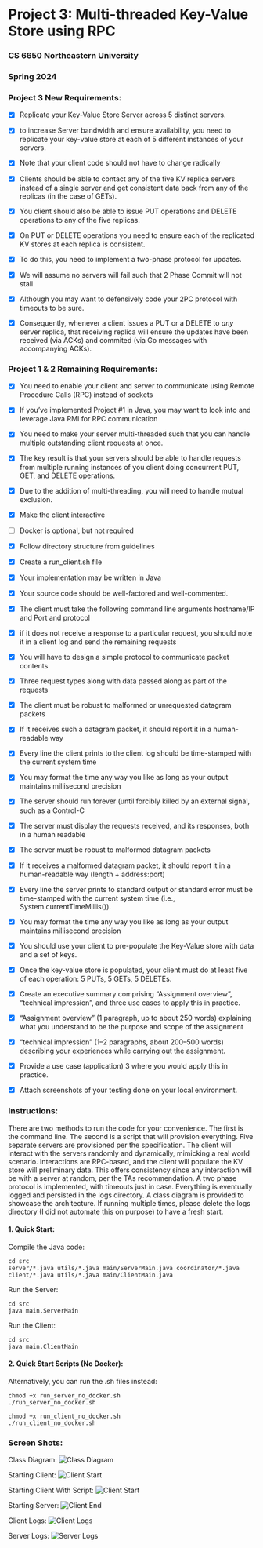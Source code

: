 # Project 3: Multi-threaded Key-Value Store using RPC
### CS 6650 Northeastern University
### Spring 2024

### Project 3 New Requirements:
- [X] Replicate your Key-Value Store Server across 5 distinct servers.
- [X] to increase Server bandwidth and ensure availability, you need to replicate your key-value store at each of 5 different instances of your servers.
- [X] Note that your client code should not have to change radically
- [X] Clients should be able to contact any of the five KV replica servers instead of a single server and get consistent data back from any of the replicas (in the case of GETs).
- [X] You client should also be able to issue PUT operations and DELETE operations to any of the five replicas.
- [X] On PUT or DELETE operations you need to ensure each of the replicated KV stores at each replica is consistent.
- [X] To do this, you need to implement a two-phase protocol for updates.
- [X] We will assume no servers will fail such that 2 Phase Commit will not stall
- [X] Although you may want to defensively code your 2PC protocol with timeouts to be sure.
- [X] Consequently, whenever a client issues a PUT or a DELETE to *any* server replica, that receiving replica will ensure the updates have been received (via ACKs) and commited (via Go messages with accompanying ACKs).


### Project 1 & 2 Remaining Requirements:
- [x] You need to enable your client and server to communicate using Remote Procedure Calls (RPC) instead of sockets
- [x] If you’ve implemented Project #1 in Java, you may want to look into and leverage Java RMI for RPC communication
- [x] You need to make your server multi-threaded such that you can handle multiple outstanding client requests at once.
- [x] The key result is that your servers should be able to handle requests from multiple running instances of you client doing concurrent PUT, GET, and DELETE operations.
- [x] Due to the addition of multi-threading, you will need to handle mutual exclusion.
- [x] Make the client interactive
- [ ] Docker is optional, but not required
- [x] Follow directory structure from guidelines
- [x] Create a run_client.sh file
- [x] Your implementation may be written in Java
- [x] Your source code should be well-factored and well-commented.
- [x] The client must take the following command line arguments hostname/IP and Port and protocol
- [x] if it does not receive a response to a particular request, you should note it in a client log and send the remaining requests
- [x] You will have to design a simple protocol to communicate packet contents
- [x] Three request types along with data passed along as part of the requests
- [x] The client must be robust to malformed or unrequested datagram packets
- [x] If it receives such a datagram packet, it should report it in a human-readable way
- [x] Every line the client prints to the client log should be time-stamped with the current system time
- [x] You may format the time any way you like as long as your output maintains millisecond precision
- [x] The server should run forever (until forcibly killed by an external signal, such as a Control-C
- [x] The server must display the requests received, and its responses, both in a human readable
- [x] The server must be robust to malformed datagram packets
- [x] If it receives a malformed datagram packet, it should report it in a human-readable way (length + address:port)
- [x] Every line the server prints to standard output or standard error must be time-stamped with the current system time (i.e., System.currentTimeMillis()).
- [x] You may format the time any way you like as long as your output maintains millisecond precision
- [x] You should use your client to pre-populate the Key-Value store with data and a set of keys.
- [x] Once the key-value store is populated, your client must do at least five of each operation: 5 PUTs, 5 GETs, 5 DELETEs.
- [x] Create an executive summary comprising “Assignment overview”, “technical impression”, and three use cases to apply this in practice.
- [x] “Assignment overview” (1 paragraph, up to about 250 words) explaining what you understand to be the purpose and scope of the assignment
- [x] “technical impression” (1–2 paragraphs, about 200–500 words) describing your experiences while carrying out the assignment.
- [x] Provide a use case (application) 3 where you would apply this in practice.
- [x] Attach screenshots of your testing done on your local environment.


### Instructions:

There are two methods to run the code for your convenience. The first is the command line. The second is a script that will provision everything. Five separate servers are provisioned per the specification. The client will interact with the servers randomly and dynamically, mimicking a real world scenario. Interactions are RPC-based, and the client will populate the KV store will preliminary data. This offers consistency since any interaction will be with a server at random, per the TAs recommendation. A two phase protocol is implemented, with timeouts just in case. Everything is eventually logged and persisted in the logs directory. A class diagram is provided to showcase the architecture. If running multiple times, please delete the logs directory (I did not automate this on purpose) to have a fresh start.

#### 1. Quick Start:

Compile the Java code:

    cd src
    server/*.java utils/*.java main/ServerMain.java coordinator/*.java
    client/*.java utils/*.java main/ClientMain.java

Run the Server:

    cd src
    java main.ServerMain

Run the Client:

    cd src
    java main.ClientMain

#### 2. Quick Start Scripts (No Docker):

Alternatively, you can run the .sh files instead:

    chmod +x run_server_no_docker.sh
    ./run_server_no_docker.sh

    chmod +x run_client_no_docker.sh
    ./run_client_no_docker.sh

### Screen Shots:

Class Diagram:
![Class Diagram](artifacts/class_diagram.png "Class Diagram")

Starting Client:
![Client Start](artifacts/client_start.png "Client Start")

Starting Client With Script:
![Client Start](artifacts/project_intro_client.png "Script Client Start")

Starting Server:
![Client End](artifacts/server_start.png "Server Start")

Client Logs:
![Client Logs](artifacts/client_log.png "Client Logs")

Server Logs:
![Server Logs](artifacts/server_log.png "Server Logs")

